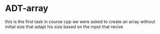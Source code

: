 # ADT-array
this is the first task in course cpp
we were asked to create an array without initial size that adapt his size based on the input that recive
